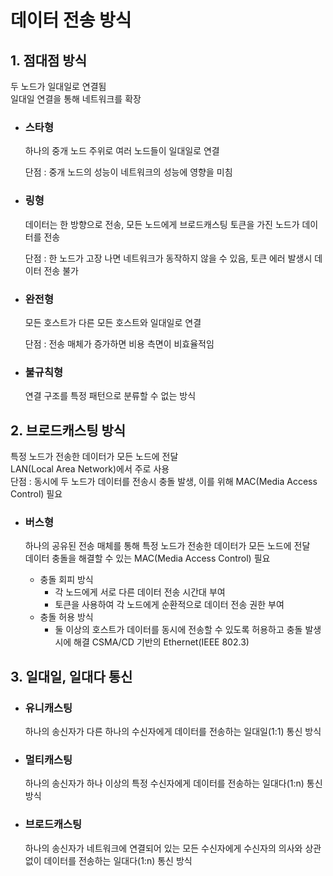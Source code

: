 # 데이터 전송 방식

## 1. 점대점 방식

두 노드가 일대일로 연결됨  
일대일 연결을 통해 네트워크를 확장

- ### 스타형

  하나의 중개 노드 주위로 여러 노드들이 일대일로 연결

  단점 : 중개 노드의 성능이 네트워크의 성능에 영향을 미침

- ### 링형

  데이터는 한 방향으로 전송, 모든 노드에게 브로드캐스팅
  토큰을 가진 노드가 데이터를 전송

  단점 : 한 노드가 고장 나면 네트워크가 동작하지 않을 수 있음, 토큰 에러 발생시 데이터 전송 불가

- ### 완전형

  모든 호스트가 다른 모든 호스트와 일대일로 연결

  단점 : 전송 매체가 증가하면 비용 측면이 비효율적임

- ### 불규칙형
  연결 구조를 특정 패턴으로 분류할 수 없는 방식

## 2. 브로드캐스팅 방식

특정 노드가 전송한 데이터가 모든 노드에 전달  
LAN(Local Area Network)에서 주로 사용  
단점 : 동시에 두 노드가 데이터를 전송시 충돌 발생, 이를 위해 MAC(Media Access Control) 필요

- ### 버스형

  하나의 공유된 전송 매체를 통해 특정 노드가 전송한 데이터가 모든 노드에 전달  
   데이터 충돌을 해결할 수 있는 MAC(Media Access Control) 필요

  - 충돌 회피 방식
    - 각 노드에게 서로 다른 데이터 전송 시간대 부여
    - 토큰을 사용하여 각 노드에게 순환적으로 데이터 전송 권한 부여
  - 충돌 허용 방식
    - 둘 이상의 호스트가 데이터를 동시에 전송할 수 있도록 허용하고 충돌 발생시에 해결 CSMA/CD 기반의 Ethernet(IEEE 802.3)

## 3. 일대일, 일대다 통신

- ### 유니캐스팅

  하나의 송신자가 다른 하나의 수신자에게 데이터를 전송하는 일대일(1:1) 통신 방식

- ### 멀티캐스팅
  하나의 송신자가 하나 이상의 특정 수신자에게 데이터를 전송하는 일대다(1:n) 통신 방식
- ### 브로드캐스팅
  하나의 송신자가 네트워크에 연결되어 있는 모든 수신자에게 수신자의 의사와 상관없이 데이터를 전송하는 일대다(1:n) 통신 방식

